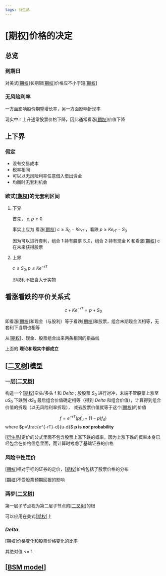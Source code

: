 ```yaml
---
tags: 衍生品
---
```

# [[期权]]价格的决定

## 总览

### 到期日

对美式[[期权]]长期限[[期权]]价格应不小于短[[期权]]

### 无风险利率

一方面影响股价期望增长率，另一方面影响折现率

现实中 r 上升通常股票价格下降，因此通常看涨[[期权]]价值下降

## 上下界

### 假定

- 没有交易成本
- 税率相同
- 可以以无风险利率任意借入借出资金
- 均衡时无套利机会

### 欧式[[期权]]的无套利区间

1. 下界

    首先， $c,p\ge0$

    事实上应为 看涨[[期权]] $c\ge S_0-Ke_{rT}$ ，看跌 $p\ge Ke_{rT}-S_0$

    因为可以进行套利，组合 1:持有股票 S_0，组合 2:持有现金 K 和看涨[[期权]] c 在未来获得股票

2. 上界

    $c \le S_0, p\le Ke^{-rT}$

    即权利不应当大于实物

## 看涨看跌的平价关系式

$$c+Ke^{-rT}=p+S_0$$

即看涨[[期权]]和现金（与股利）等于看跌[[期权]]和股票，组合末期现金流相等，无套利下当期也相等

从[[期权]]、现金、股票组合出来两条相同的损益线

上面的 **理论和现实中都成立**

## [[二叉树]]模型

### 一层[[二叉树]]

构造一个[[期权]]空头/多头 f 和 $Delta$  ; 股股票 $S_0$ 进行对冲，末端不管股票上涨至 $uS_0$
下跌到 $dS_0$ 最后组合价值确定相等（得到 $Delta$ 和组合价值），计算得到组合价值的折现（以无风险利率折现），
减去股票价值就等于这个[[期权]]的价值

$$f=e^{-rT}(pf_u+(1-p)f_d)$$
where $p=\frac{e^{-rT}-d}{u-d}$
**p is *not* probability**

[[衍生品]]定价的公式里面不包含股票上涨下跌的概率，因为上涨下跌的概率本身已经包含在价格信息里面，而计算时考虑了基础证券的价格

### 风险中性定价

[[期权]]相对于标的证券的定价，[[期权]]价格包括了股票价格的分布

[[期权]]不受股票预期回报的影响

### 两步[[二叉树]]

第一层子节点视为第二层子节点的[[二叉树]]的根

可以应用在美式[[期权]]上

### $Delta$

[[期权]]价格变化和股票价格变化的比率

其绝对值 <= 1

## [[BSM model]]

[//begin]: # "Autogenerated link references for markdown compatibility"
[期权]: 期权.md "期权"
[二叉树]: ../../algorithm/data_structure/二叉树.md "二叉树"
[衍生品]: 衍生品.md "衍生品"
[BSM model]: <BSM model.md> "BSM 模型"
[//end]: # "Autogenerated link references"
